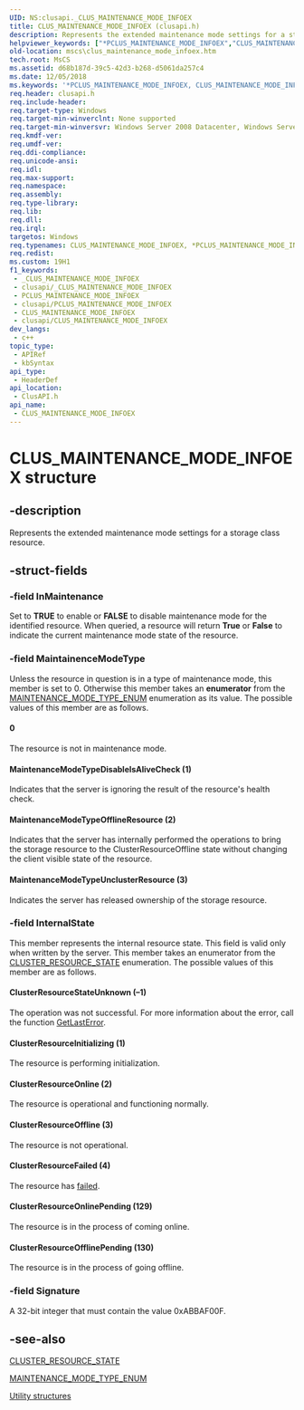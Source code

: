 ```yaml
---
UID: NS:clusapi._CLUS_MAINTENANCE_MODE_INFOEX
title: CLUS_MAINTENANCE_MODE_INFOEX (clusapi.h)
description: Represents the extended maintenance mode settings for a storage class resource.
helpviewer_keywords: ["*PCLUS_MAINTENANCE_MODE_INFOEX","CLUS_MAINTENANCE_MODE_INFOEX","CLUS_MAINTENANCE_MODE_INFOEX structure [Failover Cluster]","ClusterResourceFailed","ClusterResourceInitializing","ClusterResourceOffline","ClusterResourceOfflinePending","ClusterResourceOnline","ClusterResourceOnlinePending","ClusterResourceStateUnknown","MaintenanceModeTypeDisableIsAliveCheck","MaintenanceModeTypeOfflineResource","MaintenanceModeTypeUnclusterResource","PCLUS_MAINTENANCE_MODE_INFOEX","PCLUS_MAINTENANCE_MODE_INFOEX structure pointer [Failover Cluster]","clusapi/CLUS_MAINTENANCE_MODE_INFOEX","clusapi/PCLUS_MAINTENANCE_MODE_INFOEX","mscs.clus_maintenance_mode_infoex"]
old-location: mscs\clus_maintenance_mode_infoex.htm
tech.root: MsCS
ms.assetid: d68b187d-39c5-42d3-b268-d5061da257c4
ms.date: 12/05/2018
ms.keywords: '*PCLUS_MAINTENANCE_MODE_INFOEX, CLUS_MAINTENANCE_MODE_INFOEX, CLUS_MAINTENANCE_MODE_INFOEX structure [Failover Cluster], ClusterResourceFailed, ClusterResourceInitializing, ClusterResourceOffline, ClusterResourceOfflinePending, ClusterResourceOnline, ClusterResourceOnlinePending, ClusterResourceStateUnknown, MaintenanceModeTypeDisableIsAliveCheck, MaintenanceModeTypeOfflineResource, MaintenanceModeTypeUnclusterResource, PCLUS_MAINTENANCE_MODE_INFOEX, PCLUS_MAINTENANCE_MODE_INFOEX structure pointer [Failover Cluster], clusapi/CLUS_MAINTENANCE_MODE_INFOEX, clusapi/PCLUS_MAINTENANCE_MODE_INFOEX, mscs.clus_maintenance_mode_infoex'
req.header: clusapi.h
req.include-header: 
req.target-type: Windows
req.target-min-winverclnt: None supported
req.target-min-winversvr: Windows Server 2008 Datacenter, Windows Server 2008 Enterprise
req.kmdf-ver: 
req.umdf-ver: 
req.ddi-compliance: 
req.unicode-ansi: 
req.idl: 
req.max-support: 
req.namespace: 
req.assembly: 
req.type-library: 
req.lib: 
req.dll: 
req.irql: 
targetos: Windows
req.typenames: CLUS_MAINTENANCE_MODE_INFOEX, *PCLUS_MAINTENANCE_MODE_INFOEX
req.redist: 
ms.custom: 19H1
f1_keywords:
 - _CLUS_MAINTENANCE_MODE_INFOEX
 - clusapi/_CLUS_MAINTENANCE_MODE_INFOEX
 - PCLUS_MAINTENANCE_MODE_INFOEX
 - clusapi/PCLUS_MAINTENANCE_MODE_INFOEX
 - CLUS_MAINTENANCE_MODE_INFOEX
 - clusapi/CLUS_MAINTENANCE_MODE_INFOEX
dev_langs:
 - c++
topic_type:
 - APIRef
 - kbSyntax
api_type:
 - HeaderDef
api_location:
 - ClusAPI.h
api_name:
 - CLUS_MAINTENANCE_MODE_INFOEX
---
```


# CLUS_MAINTENANCE_MODE_INFOEX structure


## -description

Represents the extended maintenance mode settings for a storage class resource.

## -struct-fields

### -field InMaintenance

Set to <b>TRUE</b> to enable or <b>FALSE</b> to disable maintenance 
      mode for the identified resource.
      When queried, a resource will return <b>True</b> or <b>False</b> to 
       indicate the current maintenance mode state of the resource.

### -field MaintainenceModeType

Unless the resource in question is in a type of maintenance mode, this member is set to 0.  Otherwise this member  takes an <b>enumerator</b> from the  <a href="https://docs.microsoft.com/windows/desktop/api/clusapi/ne-clusapi-maintenance_mode_type_enum">MAINTENANCE_MODE_TYPE_ENUM</a> enumeration as its value.  The possible values of this member are as follows.



#### 0

The resource is not in maintenance mode.



#### MaintenanceModeTypeDisableIsAliveCheck (1)

Indicates that the server is ignoring the result of the resource's health check.



#### MaintenanceModeTypeOfflineResource (2)

Indicates that the server has internally performed the operations to bring the storage resource to the ClusterResourceOffline state without changing the client visible state of the resource.



#### MaintenanceModeTypeUnclusterResource (3)

Indicates the server has released ownership of the storage resource.

### -field InternalState

This member represents the internal resource state. This field is valid only when written by the server.  This member takes an enumerator from the <a href="https://docs.microsoft.com/previous-versions/windows/desktop/api/clusapi/ne-clusapi-cluster_resource_state">CLUSTER_RESOURCE_STATE</a> enumeration.  The possible values of this member are as follows.



#### ClusterResourceStateUnknown (–1)

The operation was not successful. For more information about the error, call the function 
       <a href="https://docs.microsoft.com/windows/desktop/api/errhandlingapi/nf-errhandlingapi-getlasterror">GetLastError</a>.



#### ClusterResourceInitializing (1)

The resource is performing initialization.



#### ClusterResourceOnline (2)

The resource is operational and functioning normally.



#### ClusterResourceOffline (3)

The resource is not operational.



#### ClusterResourceFailed (4)

The resource has <a href="https://docs.microsoft.com/previous-versions/windows/desktop/mscs/f-gly">failed</a>.



#### ClusterResourceOnlinePending (129)

The resource is in the process of coming online.



#### ClusterResourceOfflinePending (130)

The resource is in the process of going offline.

### -field Signature

A 32-bit integer that must contain the value 0xABBAF00F.

## -see-also

<a href="https://docs.microsoft.com/previous-versions/windows/desktop/api/clusapi/ne-clusapi-cluster_resource_state">CLUSTER_RESOURCE_STATE</a>



<a href="https://docs.microsoft.com/windows/desktop/api/clusapi/ne-clusapi-maintenance_mode_type_enum">MAINTENANCE_MODE_TYPE_ENUM</a>



<a href="https://docs.microsoft.com/previous-versions/windows/desktop/mscs/utility-structures">Utility structures</a>

